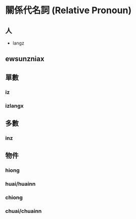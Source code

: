 # 關係代名詞 (Relative Pronoun)

## 人

* langz

## ewsunzniax

## 單數

### iz

### izlangx

## 多數

### inz

## 物件

### hiong

### huai/huainn

### chiong

### chuai/chuainn
